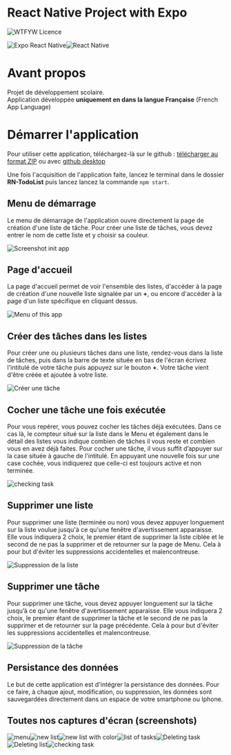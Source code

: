 # React Native Project with Expo

![WTFYW Licence](https://s23527.pcdn.co/wp-content/uploads/2015/12/DWTFPL-670x324.jpg.optimal.jpg)

![Expo React Native](https://is5-ssl.mzstatic.com/image/thumb/Purple124/v4/74/41/2c/74412c63-5df6-e493-c0f6-4e64faf468ae/source/256x256bb.jpg)![React Native](https://cssilize.com/img/reactnative-logo.png)

# Avant propos
Projet de développement scolaire.  
Application développée **uniquement en dans la langue Française** (French App Language)

# Démarrer l'application

Pour utiliser cette application, téléchargez-là sur le github : [télécharger au format ZIP](https://github.com/Maxime-Larroze/RN-TodoList/archive/1.1.zip)
ou avec [github desktop](https://desktop.github.com/)

Une fois l'acquisition de l'application faite, lancez le terminal dans le dossier **RN-TodoList** puis lancez lancez la commande `npm start`.

## Menu de démarrage
Le menu de démarrage de l'application ouvre directement la page de création d'une liste de tâche. Pour créer une liste de tâches, vous devez entrer le nom de cette liste et y choisir sa couleur. 
 
 ![Screenshot init app](https://nsa40.casimages.com/img/2020/12/30/mini_201230114936372044.jpg)
## Page d'accueil
La page d'accueil permet de voir l'ensemble des listes, d'accéder à la page de création d'une nouvelle liste signalée par un **+**, ou encore d'accéder à la page d'un liste spécifique en cliquant dessus.

![Menu of this app](https://nsa40.casimages.com/img/2020/12/30/mini_20123011493653862.jpg)
## Créer des tâches dans les listes
Pour créer une ou plusieurs tâches dans une liste, rendez-vous dans la liste de tâches, puis dans la barre de texte située en bas de l'écran écrivez l'intitulé de votre tâche puis appuyez sur le bouton **+**. Votre tâche vient d'être créée et ajoutée à votre liste.

![Créer une tâche](https://nsa40.casimages.com/img/2020/12/30/mini_201230114937198320.jpg)


## Cocher une tâche une fois exécutée

Pour vous repérer, vous pouvez cocher les tâches déjà exécutées. Dans ce cas là, le compteur situé sur la liste dans le Menu et également dans le détail des listes vous indique combien de tâches il vous reste et combien vous en avez déjà faites. Pour cocher une tâche, il vous suffit d’appuyer sur la case située à gauche de l'intitulé. En appuyant une nouvelle fois sur une case cochée, vous indiquerez que celle-ci est toujours active et non terminée.

 ![checking task](https://nsa40.casimages.com/img/2020/12/30/mini_201230121217959575.jpg)

## Supprimer une liste

Pour supprimer une liste (terminée ou non) vous devez appuyer longuement sur la liste voulue jusqu'à ce qu'une fenêtre d'avertissement apparaisse. Elle vous indiquera 2 choix, le premier étant de supprimer la liste ciblée et le second de ne pas la supprimer et de retourner sur la page de Menu. Cela à pour but d'éviter les suppressions accidentelles et malencontreuse.

![Suppression de la liste](https://nsa40.casimages.com/img/2020/12/30/mini_201230114937737451.jpg)

## Supprimer une tâche

Pour supprimer une tâche, vous devez appuyer longuement sur la tâche jusqu’à ce qu'une fenêtre d'avertissement apparaisse. Elle vous indiquera 2 choix, le premier étant de supprimer la tâche et le second de ne pas la supprimer et de retourner sur la page précédente. Cela à pour but d'éviter les suppressions accidentelles et malencontreuse.

![Suppression de la tâche](https://nsa40.casimages.com/img/2020/12/30/mini_201230114937452638.jpg)

## Persistance des données

Le but de cette application est d'intégrer la persistance des données. Pour ce faire, à chaque ajout, modification, ou suppression, les données sont sauvegardées directement dans un espace de votre smartphone ou Iphone.


## Toutes nos captures d'écran (screenshots)

![menu](https://nsa40.casimages.com/img/2020/12/30/mini_20123011493653862.jpg)![new list](https://nsa40.casimages.com/img/2020/12/30/mini_201230114936372044.jpg)![new list with color](https://nsa40.casimages.com/img/2020/12/30/mini_201230114936633516.jpg)![list of tasks](https://nsa40.casimages.com/img/2020/12/30/mini_201230114937198320.jpg)![Deleting task](https://nsa40.casimages.com/img/2020/12/30/mini_201230114937452638.jpg)![Deleting list](https://nsa40.casimages.com/img/2020/12/30/mini_201230114937737451.jpg)![checking task](https://nsa40.casimages.com/img/2020/12/30/mini_201230121217959575.jpg)

